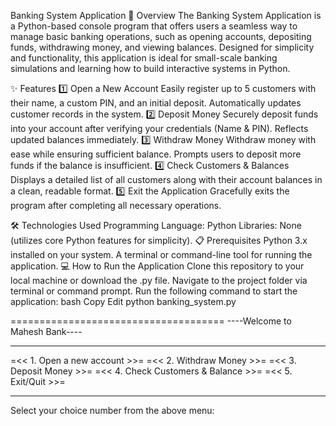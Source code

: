Banking System Application
🚀 Overview
The Banking System Application is a Python-based console program that offers users a seamless way to manage basic banking operations, such as opening accounts, depositing funds, withdrawing money, and viewing balances. Designed for simplicity and functionality, this application is ideal for small-scale banking simulations and learning how to build interactive systems in Python.

✨ Features
1️⃣ Open a New Account
Easily register up to 5 customers with their name, a custom PIN, and an initial deposit.
Automatically updates customer records in the system.
2️⃣ Deposit Money
Securely deposit funds into your account after verifying your credentials (Name & PIN).
Reflects updated balances immediately.
3️⃣ Withdraw Money
Withdraw money with ease while ensuring sufficient balance.
Prompts users to deposit more funds if the balance is insufficient.
4️⃣ Check Customers & Balances
Displays a detailed list of all customers along with their account balances in a clean, readable format.
5️⃣ Exit the Application
Gracefully exits the program after completing all necessary operations.

🛠️ Technologies Used
Programming Language: Python
Libraries: None (utilizes core Python features for simplicity).
📋 Prerequisites
Python 3.x installed on your system.
A terminal or command-line tool for running the application.
💻 How to Run the Application
Clone this repository to your local machine or download the .py file.
Navigate to the project folder via terminal or command prompt.
Run the following command to start the application:
bash
Copy
Edit
python banking_system.py

=====================================
 ----Welcome to Mahesh Bank----       
*************************************
=<< 1. Open a new account         >>=
=<< 2. Withdraw Money             >>=
=<< 3. Deposit Money              >>=
=<< 4. Check Customers & Balance  >>=
=<< 5. Exit/Quit                  >>=
*************************************
Select your choice number from the above menu:

